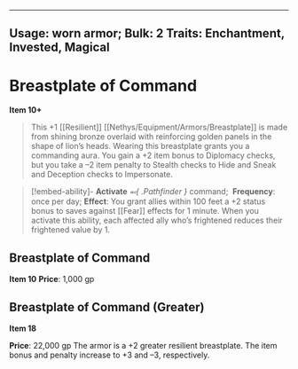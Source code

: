 
---
Usage: worn armor;
Bulk: 2
Traits: Enchantment, Invested, Magical
---

# Breastplate of Command

**Item 10+**

> This +1 [[Resilient]] [[Nethys/Equipment/Armors/Breastplate]] is made from shining bronze overlaid with reinforcing golden panels in the shape of lion’s heads. Wearing this breastplate grants you a commanding aura. You gain a +2 item bonus to Diplomacy checks, but you take a –2 item penalty to Stealth checks to Hide and Sneak and Deception checks to Impersonate.

> [!embed-ability]- **Activate**
>  *⬻{ .Pathfinder }* command; 
>  **Frequency**: once per day;
> **Effect**: You grant allies within 100 feet a +2 status bonus to saves against [[Fear]] effects for 1 minute. When you activate this ability, each affected ally who’s frightened reduces their frightened value by 1.

## Breastplate of Command

**Item 10**
**Price**: 1,000 gp


## Breastplate of Command (Greater)

**Item 18**

 

**Price**: 22,000 gp
The armor is a +2 greater resilient breastplate. The item bonus and penalty increase to +3 and –3, respectively.



